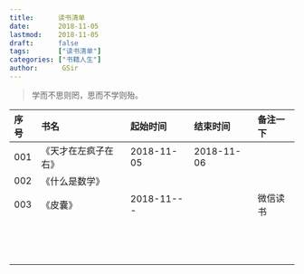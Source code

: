 ```yaml
---
title:      读书清单
date:       2018-11-05
lastmod:    2018-11-05
draft:      false
tags:       ["读书清单"]
categories: ["书籍人生"]
author:      GSir
---
```


> 学而不思则罔，思而不学则殆。

<!--more-->

| 序号    | 书名                     | 起始时间      | 结束时间      | 备注一下      |
| :-------| :-----------------------| :-------------| :------------| :------------|
| 001     | 《天才在左疯子在右》      | 2018-11-05    | 2018-11-06   |              |
| 002     | 《什么是数学》           |               |              |              |
| 003     |  《皮囊》                | 2018-11---    |              | 微信读书     |
|         |                         |               |              |              |
|         |                         |               |              |              |
|         |                         |               |              |              |
|         |                         |               |              |              |
|         |                         |               |              |              |
|         |                         |               |              |              |
|         |                         |               |              |              |
|         |                         |               |              |              |
|         |                         |               |              |              |
|         |                         |               |              |              |
|         |                         |               |              |              |
|         |                         |               |              |              |
|         |                         |               |              |              |